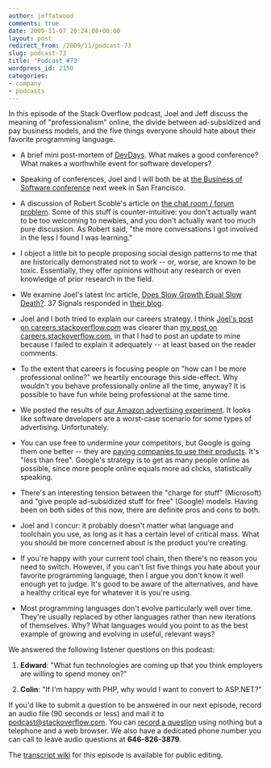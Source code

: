 ```yaml
---
author: jeffatwood
comments: true
date: 2009-11-07 20:24:08+00:00
layout: post
redirect_from: /2009/11/podcast-73
slug: podcast-73
title: 'Podcast #73'
wordpress_id: 2150
categories:
- company
- podcasts
---
```



In this episode of the Stack Overflow podcast, Joel and Jeff discuss the meaning of "professionalism" online, the divide between ad-subsidized and pay business models, and the five things everyone should hate about their favorite programming language.






  * A brief mini post-mortem of [DevDays](http://stackoverflow.carsonified.com/). What makes a good conference? What makes a worthwhile event for software developers?


  * Speaking of conferences, Joel and I will both be at [the Business of Software conference](http://www.businessofsoftware.org/) next week in San Francisco.


  * A discussion of Robert Scoble's article on [the chat room / forum problem](http://scobleizer.com/2009/11/02/the-chat-roomforum-problem-an-apology-to-technosailor/). Some of this stuff is counter-intuitive: you don't actually want to be too welcoming to newbies, and you don't actually want too much pure discussion. As Robert said, "the more conversations I got involved in the less I found I was learning."


  * I object a little bit to people proposing social design patterns to me that are historically demonstrated not to work -- or, worse, are known to be toxic. Essentially, they offer opinions without any research or even knowledge of prior research in the field.


  * We examine Joel's latest Inc article, [Does Slow Growth Equal Slow Death?](http://www.inc.com/magazine/20091101/does-slow-growth-equal-slow-death.html). 37 Signals responded in [their blog](http://37signals.com/svn/posts/2002-bug-tracking-isnt-a-network-effect-business). 


  * Joel and I both tried to explain our careers strategy. I think [Joel's post on careers.stackoverflow.com](http://www.joelonsoftware.com/items/2009/11/05.html) was clearer than [my post on careers.stackoverflow.com](http://www.codinghorror.com/blog/archives/001308.html), in that I had to post an update to mine because I failed to explain it adequately -- at least based on the reader comments.


  * To the extent that careers is focusing people on "how can I be more professional online?" we heartily encourage this side-effect. Why wouldn't you behave professionally online all the time, anyway? It is possible to have fun while being professional at the same time.


  * We posted the results of [our Amazon advertising experiment](http://blog.stackoverflow.com/2009/11/our-amazon-advertising-experiment/). It looks like software developers are a worst-case scenario for some types of advertising. Unfortunately.  



  * You can use free to undermine your competitors, but Google is going them one better -- they are [paying companies to use their products](http://abovethecrowd.com/2009/10/29/google-redefines-disruption-the-%E2%80%9Cless-than-free%E2%80%9D-business-model/). It's "less than free". Google's strategy is to get as many people online as possible, since more people online equals more ad clicks, statistically speaking.


  * There's an interesting tension between the "charge for stuff" (Microsoft) and "give people ad-subsidized stuff for free" (Google) models. Having been on both sides of this now, there are definite pros and cons to both.


  * Joel and I concur: it probably doesn't matter what language and toolchain you use, as long as it has a certain level of critical mass. What you should be more concerned about is the product you're creating.


  * If you're happy with your current tool chain, then there's no reason you need to switch. However, if you can't list five things you hate about your favorite programming language, then I argue you don't know it well enough yet to judge. It's good to be aware of the alternatives, and have a healthy critical eye for whatever it is you're using.


  * Most programming languages don't evolve particularly well over time. They're usually replaced by other languages rather than new iterations of themselves. Why? What languages would you point to as the best example of growing and evolving in useful, relevant ways?  





We answered the following listener questions on this podcast:






  1. **Edward**: "What fun technologies are coming up that you think employers are willing to spend money on?"  



  2. **Colin**: "If I'm happy with PHP, why would I want to convert to ASP.NET?"





If you'd like to submit a question to be answered in our next episode, record an audio file (90 seconds or less) and mail it to [podcast@stackoverflow.com](mailto:podcast@stackoverflow.com). You can [record a question](http://blog.stackoverflow.com/index.php/2008/05/recording-podcast-questions-using-your-telephone/) using nothing but a telephone and a web browser. We also have a dedicated phone number you can call to leave audio questions at **646-826-3879**.






The [transcript wiki](https://stackoverflow.fogbugz.com/default.asp?W29095) for this episode is available for public editing.
